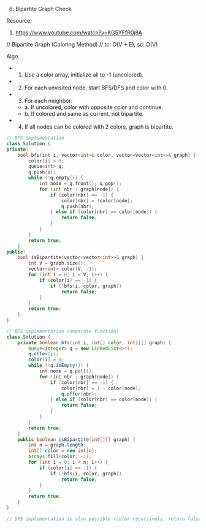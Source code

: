 6. Bipartite Graph Check

Resource:
1. https://www.youtube.com/watch?v=KG5YFfR0j8A

// Bipartite Graph (Coloring Method)
// tc: O(V + E), sc: O(V)

Algo:
- 1. Use a color array, initialize all to -1 (uncolored).
- 2. For each unvisited node, start BFS/DFS and color with 0.
- 3. For each neighbor:
    - a. If uncolored, color with opposite color and continue.
    - b. If colored and same as current, not bipartite.
- 4. If all nodes can be colored with 2 colors, graph is bipartite.

```cpp
// BFS implementation
class Solution {
private:
    bool bfs(int i, vector<int>& color, vector<vector<int>>& graph) {
        color[i] = 0;
        queue<int> q;
        q.push(i);
        while (!q.empty()) {
            int node = q.front(); q.pop();
            for (int nbr : graph[node]) {
                if (color[nbr] == -1) {
                    color[nbr] = !color[node];
                    q.push(nbr);
                } else if (color[nbr] == color[node]) {
                    return false;
                }
            }
        }
        return true;
    }
public:
    bool isBipartite(vector<vector<int>>& graph) {
        int V = graph.size();
        vector<int> color(V, -1);
        for (int i = 0; i < V; i++) {
            if (color[i] == -1) {
                if (!bfs(i, color, graph))
                    return false;
            }
        }
        return true;
    }
}
```

```java
// BFS implementation (separate function)
class Solution {
    private boolean bfs(int i, int[] color, int[][] graph) {
        Queue<Integer> q = new LinkedList<>();
        q.offer(i);
        color[i] = 0;
        while (!q.isEmpty()) {
            int node = q.poll();
            for (int nbr : graph[node]) {
                if (color[nbr] == -1) {
                    color[nbr] = 1 - color[node];
                    q.offer(nbr);
                } else if (color[nbr] == color[node]) {
                    return false;
                }
            }
        }
        return true;
    }
    public boolean isBipartite(int[][] graph) {
        int n = graph.length;
        int[] color = new int[n];
        Arrays.fill(color, -1);
        for (int i = 0; i < n; i++) {
            if (color[i] == -1) {
                if (!bfs(i, color, graph))
                    return false;
            }
        }
        return true;
    }
}

// DFS implementation is also possible (color recursively, return false if conflict).
